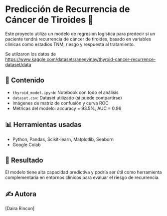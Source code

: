 # Predicción de Recurrencia de Cáncer de Tiroides 🎯

Este proyecto utiliza un modelo de regresión logística para predecir si un paciente tendrá recurrencia de cáncer de tiroides, basado en variables clínicas como estadios TNM, riesgo y respuesta al tratamiento.

Se utilzaron los datos de https://www.kaggle.com/datasets/aneevinay/thyroid-cancer-recurrence-dataset/data

## 📁 Contenido

- `thyroid_model.ipynb`: Notebook con todo el análisis
- `dataset.csv`: Dataset utilizado (si puede compartirse)
- Imágenes de matriz de confusión y curva ROC
- Métricas del modelo: accuracy = 93.5%, AUC = 0.96

## 📊 Herramientas usadas

- Python, Pandas, Scikit-learn, Matplotlib, Seaborn
- Google Colab

## 🧠 Resultado

El modelo tiene alta capacidad predictiva y podría ser útil como herramienta complementaria en entornos clínicos para evaluar el riesgo de recurrencia.

## ✍️ Autora

[Daira Rincon]
